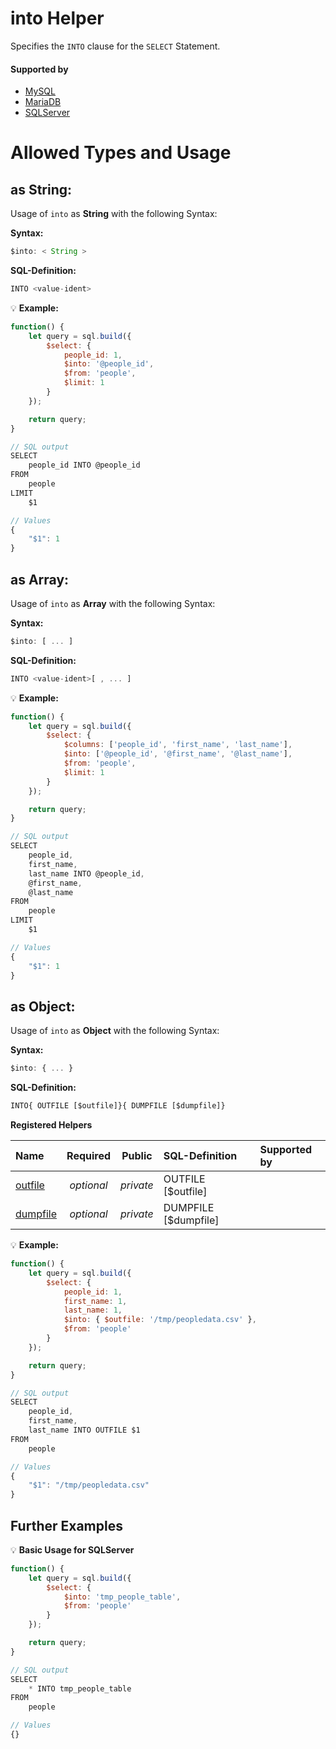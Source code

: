 # into Helper
Specifies the `INTO` clause for the `SELECT` Statement.

#### Supported by
- [MySQL](https://dev.mysql.com/doc/refman/5.7/en/select-into.html)
- [MariaDB](https://mariadb.com/kb/en/library/selectinto/)
- [SQLServer](https://docs.microsoft.com/en-us/sql/t-sql/queries/select-into-clause-transact-sql)

# Allowed Types and Usage

## as String:

Usage of `into` as **String** with the following Syntax:

**Syntax:**

```javascript
$into: < String >
```

**SQL-Definition:**
```javascript
INTO <value-ident>
```

:bulb: **Example:**
```javascript
function() {
    let query = sql.build({
        $select: {
            people_id: 1,
            $into: '@people_id',
            $from: 'people',
            $limit: 1
        }
    });

    return query;
}

// SQL output
SELECT
    people_id INTO @people_id
FROM
    people
LIMIT
    $1

// Values
{
    "$1": 1
}
```

## as Array:

Usage of `into` as **Array** with the following Syntax:

**Syntax:**

```javascript
$into: [ ... ]
```

**SQL-Definition:**
```javascript
INTO <value-ident>[ , ... ]
```

:bulb: **Example:**
```javascript
function() {
    let query = sql.build({
        $select: {
            $columns: ['people_id', 'first_name', 'last_name'],
            $into: ['@people_id', '@first_name', '@last_name'],
            $from: 'people',
            $limit: 1
        }
    });

    return query;
}

// SQL output
SELECT
    people_id,
    first_name,
    last_name INTO @people_id,
    @first_name,
    @last_name
FROM
    people
LIMIT
    $1

// Values
{
    "$1": 1
}
```

## as Object:

Usage of `into` as **Object** with the following Syntax:

**Syntax:**

```javascript
$into: { ... }
```

**SQL-Definition:**
```javascript
INTO{ OUTFILE [$outfile]}{ DUMPFILE [$dumpfile]}
```

**Registered Helpers**

Name|Required|Public|SQL-Definition|Supported by
:---|:------:|:----:|:-------------|:-----------
[outfile](./private/outfile/)|*optional*|*private*| OUTFILE  [$outfile]|
[dumpfile](./private/dumpfile/)|*optional*|*private*| DUMPFILE  [$dumpfile]|

:bulb: **Example:**
```javascript
function() {
    let query = sql.build({
        $select: {
            people_id: 1,
            first_name: 1,
            last_name: 1,
            $into: { $outfile: '/tmp/peopledata.csv' },
            $from: 'people'
        }
    });

    return query;
}

// SQL output
SELECT
    people_id,
    first_name,
    last_name INTO OUTFILE $1
FROM
    people

// Values
{
    "$1": "/tmp/peopledata.csv"
}
```

## Further Examples

:bulb: **Basic Usage for SQLServer**
```javascript
function() {
    let query = sql.build({
        $select: {
            $into: 'tmp_people_table',
            $from: 'people'
        }
    });

    return query;
}

// SQL output
SELECT
    * INTO tmp_people_table
FROM
    people

// Values
{}
```


